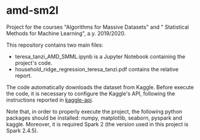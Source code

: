 # amd-sm2l
Project for the courses "Algorithms for Massive Datasets" and " Statistical Methods for Machine Learning", a.y. 2019/2020.

This repository contains two main files:
- teresa_tanzi_AMD_SMML.ipynb is a Jupyter Notebook containing the project's code.
- household_ridge_regression_teresa_tanzi.pdf contains the relative report.

The code automatically downloads the dataset from Kaggle. Before execute the code, it is necessary to configure the Kaggle's API, following the instructions reported in [kaggle-api](https://github.com/Kaggle/kaggle-api).

Note that, in order to properly execute the project, the following python packages should be installed: numpy, matplotlib, seaborn, pyspark and kaggle. Moreover, it is required Spark 2 (the version used in this project is Spark 2.4.5).
